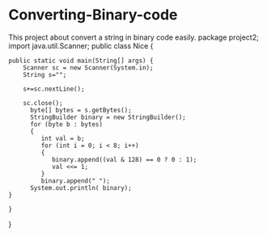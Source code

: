 # Converting-Binary-code
This project about convert a string in binary code easily.
package project2;
import java.util.Scanner;
public class Nice {

	public static void main(String[] args) {
		Scanner sc = new Scanner(System.in);
		String s="";

        s+=sc.nextLine();
       
        sc.close();
		  byte[] bytes = s.getBytes();
		  StringBuilder binary = new StringBuilder();
		  for (byte b : bytes)
		  {
		     int val = b;
		     for (int i = 0; i < 8; i++)
		     {
		        binary.append((val & 128) == 0 ? 0 : 1);
		        val <<= 1;
		     }
		     binary.append(" ");
		  System.out.println( binary);
	}

	}
}
